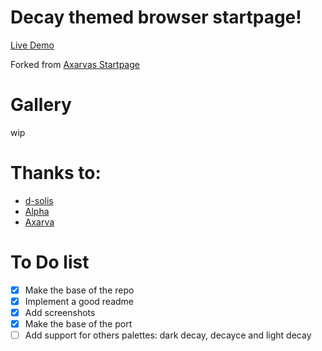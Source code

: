 # Decay themed browser startpage!

[Live Demo](d-solis.github.io/Decay-StartPage/)

Forked from [Axarvas Startpage](https://github.com/Axarva/dotfiles-2.0/tree/main/startpage)

# Gallery

wip

# Thanks to:

- [d-solis](https://github.com/d-solis)
- [Alpha](https://github.com/alphatechnolog)
- [Axarva](https://github.com/axarva)

# To Do list

- [x] Make the base of the repo
- [x] Implement a good readme
- [x] Add screenshots
- [x] Make the base of the port
- [ ] Add support for others palettes: dark decay, decayce and light decay
